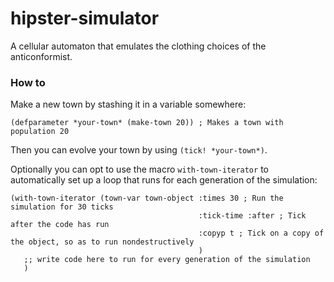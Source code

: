 hipster-simulator
=================

A cellular automaton that emulates the clothing choices of the anticonformist.

### How to
Make a new town by stashing it in a variable somewhere:

    (defparameter *your-town* (make-town 20)) ; Makes a town with population 20

Then you can evolve your town by using `(tick! *your-town*)`.

Optionally you can opt to use the macro `with-town-iterator`
to automatically set up a loop that runs for each generation of the simulation:

    (with-town-iterator (town-var town-object :times 30 ; Run the simulation for 30 ticks
                                              :tick-time :after ; Tick after the code has run
                                              :copyp t ; Tick on a copy of the object, so as to run nondestructively
                                              )
       ;; write code here to run for every generation of the simulation
       )
